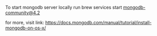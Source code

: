 To start mongodb server locally run
brew services start mongodb-community@4.2

for more, visit link: https://docs.mongodb.com/manual/tutorial/install-mongodb-on-os-x/